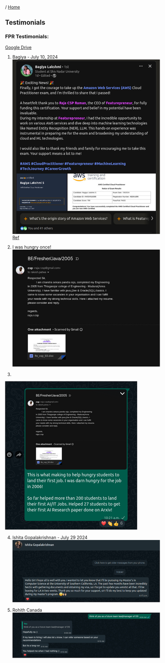 / [Home](index.md)

## Testimonials

### FPR Testimonials:
[Google Drive](https://docs.google.com/document/d/12NEJha9HF7gMOF75ZEN7fTklKSnCrud44LSL0Y6xs8U/edit)

1. Bagiya - July 10, 2024
![Bagiya](image.png)
[Ref](https://www.linkedin.com/posts/bagiya-lakshmi-technical-bee_aws-cloudpractitioner-featurepreneur-activity-7216492113243295744-Egle?utm_source=share&utm_medium=member_desktop)


2. I was hungry once!
![alt text](image-1.png)


3.
![alt text](image-2.png)


4. Ishita Gopalakrishnan - July 29 2024
![alt text](image-14.png)

5. Rohith Canada
![](images/2025-02-12-09-19-13.png)